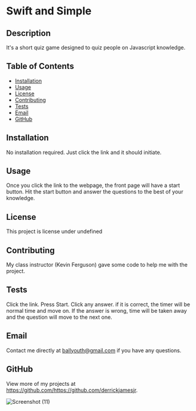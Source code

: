 # Swift and Simple

  ## Description 
  It's a short quiz game designed to quiz people on Javascript knowledge.

  ## Table of Contents
  * [Installation](#installation)
  * [Usage](#usage)
  * [License](#license)
  * [Contributing](#contributing)
  * [Tests](#tests)
  * [Email](#email)
  * [GitHub](#github)
  
  ## Installation 
  No installation required. Just click the link and it should initiate.

  ## Usage 
  Once you click the link to the webpage, the front page will have a start button. Hit the start button and answer the questions to the best of your knowledge.

  ## License 
  This project is license under undefined

  ## Contributing 
  My class instructor (Kevin Ferguson) gave some code to help me with the project.

  ## Tests
  Click the link. Press Start. Click any answer. if it is correct, the timer will be normal time and move on. If the answer is wrong, time will be taken away and the question will move to the next one.

  ## Email
  Contact me directly at ballyouth@gmail.com if you have any questions.
  
  ## GitHub
  View more of my projects at https://github.com/https://github.com/derrickjamesjr.
  
  
  ![Screenshot (11)](https://user-images.githubusercontent.com/104513818/195453405-e724b6d5-ddf2-48e5-b2d2-dea4524ef078.png)

  
